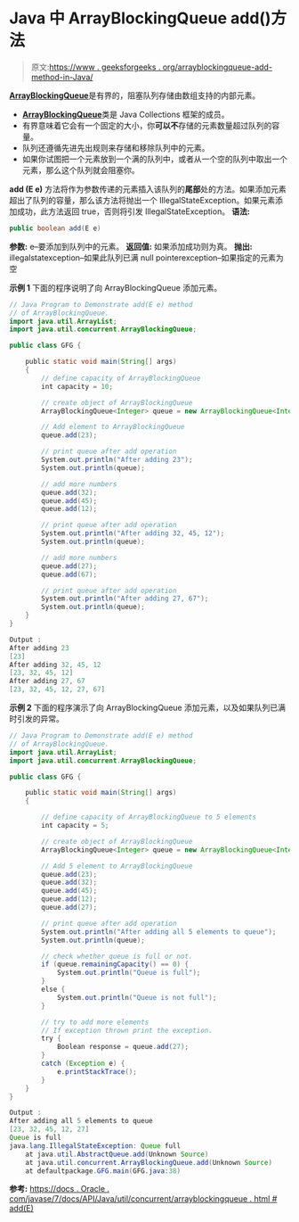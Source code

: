 # Java 中 ArrayBlockingQueue add()方法

> 原文:[https://www . geeksforgeeks . org/arrayblockingqueue-add-method-in-Java/](https://www.geeksforgeeks.org/arrayblockingqueue-add-method-in-java/)

[**ArrayBlockingQueue**](https://www.geeksforgeeks.org/arrayblockingqueue-class-in-java/)是有界的，阻塞队列存储由数组支持的内部元素。

*   [**ArrayBlockingQueue**](https://www.geeksforgeeks.org/arrayblockingqueue-class-in-java/)类是 Java Collections 框架的成员。
*   有界意味着它会有一个固定的大小，你**可以不**存储的元素数量超过队列的容量。
*   队列还遵循先进先出规则来存储和移除队列中的元素。
*   如果你试图把一个元素放到一个满的队列中，或者从一个空的队列中取出一个元素，那么这个队列就会阻塞你。

**add (E e)** 方法将作为参数传递的元素插入该队列的**尾部**处的方法。如果添加元素超出了队列的容量，那么该方法将抛出一个 IllegalStateException。如果元素添加成功，此方法返回 true，否则将引发 IllegalStateException。
**语法:**

```java
public boolean add(E e)
```

**参数:**
e–要添加到队列中的元素。
**返回值:**
如果添加成功则为真。
**抛出:**
illegalstatexception–如果此队列已满
null pointerexception–如果指定的元素为空

**示例 1**
下面的程序说明了向 ArrayBlockingQueue 添加元素。

```java
// Java Program to Demonstrate add(E e) method
// of ArrayBlockingQueue.
import java.util.ArrayList;
import java.util.concurrent.ArrayBlockingQueue;

public class GFG {

    public static void main(String[] args)
    {
        // define capacity of ArrayBlockingQueue
        int capacity = 10;

        // create object of ArrayBlockingQueue
        ArrayBlockingQueue<Integer> queue = new ArrayBlockingQueue<Integer>(capacity);

        // Add element to ArrayBlockingQueue
        queue.add(23);

        // print queue after add operation
        System.out.println("After adding 23");
        System.out.println(queue);

        // add more numbers
        queue.add(32);
        queue.add(45);
        queue.add(12);

        // print queue after add operation
        System.out.println("After adding 32, 45, 12");
        System.out.println(queue);

        // add more numbers
        queue.add(27);
        queue.add(67);

        // print queue after add operation
        System.out.println("After adding 27, 67");
        System.out.println(queue);
    }
}
```

```java
Output :
After adding 23
[23]
After adding 32, 45, 12
[23, 32, 45, 12]
After adding 27, 67
[23, 32, 45, 12, 27, 67]

```

**示例 2**
下面的程序演示了向 ArrayBlockingQueue 添加元素，以及如果队列已满时引发的异常。

```java
// Java Program to Demonstrate add(E e) method
// of ArrayBlockingQueue.
import java.util.ArrayList;
import java.util.concurrent.ArrayBlockingQueue;

public class GFG {

    public static void main(String[] args)
    {

        // define capacity of ArrayBlockingQueue to 5 elements
        int capacity = 5;

        // create object of ArrayBlockingQueue
        ArrayBlockingQueue<Integer> queue = new ArrayBlockingQueue<Integer>(capacity);

        // Add 5 element to ArrayBlockingQueue
        queue.add(23);
        queue.add(32);
        queue.add(45);
        queue.add(12);
        queue.add(27);

        // print queue after add operation
        System.out.println("After adding all 5 elements to queue");
        System.out.println(queue);

        // check whether queue is full or not.
        if (queue.remainingCapacity() == 0) {
            System.out.println("Queue is full");
        }
        else {
            System.out.println("Queue is not full");
        }

        // try to add more elements
        // If exception thrown print the exception.
        try {
            Boolean response = queue.add(27);
        }
        catch (Exception e) {
            e.printStackTrace();
        }
    }
}
```

```java
Output :
After adding all 5 elements to queue
[23, 32, 45, 12, 27]
Queue is full
java.lang.IllegalStateException: Queue full
    at java.util.AbstractQueue.add(Unknown Source)
    at java.util.concurrent.ArrayBlockingQueue.add(Unknown Source)
    at defaultpackage.GFG.main(GFG.java:38)

```

**参考:**
[https://docs . Oracle . com/javase/7/docs/API/Java/util/concurrent/arrayblockingqueue . html # add(E)](https://docs.oracle.com/javase/7/docs/api/java/util/concurrent/ArrayBlockingQueue.html#add(E))